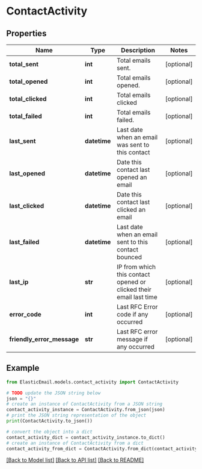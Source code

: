 # ContactActivity


## Properties

Name | Type | Description | Notes
------------ | ------------- | ------------- | -------------
**total_sent** | **int** | Total emails sent. | [optional] 
**total_opened** | **int** | Total emails opened. | [optional] 
**total_clicked** | **int** | Total emails clicked | [optional] 
**total_failed** | **int** | Total emails failed. | [optional] 
**last_sent** | **datetime** | Last date when an email was sent to this contact | [optional] 
**last_opened** | **datetime** | Date this contact last opened an email | [optional] 
**last_clicked** | **datetime** | Date this contact last clicked an email | [optional] 
**last_failed** | **datetime** | Last date when an email sent to this contact bounced | [optional] 
**last_ip** | **str** | IP from which this contact opened or clicked their email last time | [optional] 
**error_code** | **int** | Last RFC Error code if any occurred | [optional] 
**friendly_error_message** | **str** | Last RFC error message if any occurred | [optional] 

## Example

```python
from ElasticEmail.models.contact_activity import ContactActivity

# TODO update the JSON string below
json = "{}"
# create an instance of ContactActivity from a JSON string
contact_activity_instance = ContactActivity.from_json(json)
# print the JSON string representation of the object
print(ContactActivity.to_json())

# convert the object into a dict
contact_activity_dict = contact_activity_instance.to_dict()
# create an instance of ContactActivity from a dict
contact_activity_from_dict = ContactActivity.from_dict(contact_activity_dict)
```
[[Back to Model list]](../README.md#documentation-for-models) [[Back to API list]](../README.md#documentation-for-api-endpoints) [[Back to README]](../README.md)


